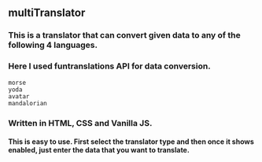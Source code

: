 ## multiTranslator
### This is a translator that can convert given data to any of the following 4 languages.
### Here I used funtranslations API for data conversion.

    morse
    yoda
    avatar
    mandalorian

### Written in HTML, CSS and Vanilla JS.
#### This is easy to use. First select the translator type and then once it shows enabled, just enter the data that you want to translate.
